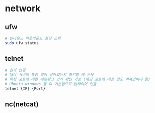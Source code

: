# network

## ufw

```sh
# 인바운드 아웃바운드 설정 조회
sudo ufw status
```

## telnet

```sh
# 원격 연결
# 대상 서버의 특정 앱이 살아있는지 확인할 때 유용
# 특정 포트에 대한 네트워크 인가 확인 가능 (해당 포트에 대상 앱도 켜져있어야 함)
# Ubuntu windows 둘 다 기본앱으로 탑재되어 있음
telnet {IP} {Port}
```

## nc(netcat)

```


```